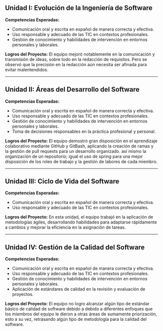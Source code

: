## Unidad I: Evolución de la Ingeniería de Software

**Competencias Esperadas:**

-   Comunicación oral y escrita en español de manera correcta y efectiva.
-   Uso responsable y adecuado de las TIC en contextos profesionales.
-   Gestión de conocimiento y habilidades de intervención en entornos personales y laborales.

**Logros del Proyecto:** El equipo mejoró notablemente en la comunicación y transmisión de ideas, sobre todo en la redacción de requisitos. Pero se observó que la precisión en la redacción aún necesita ser afinada para evitar malentendidos.

----------

## Unidad II: Áreas del Desarrollo del Software

**Competencias Esperadas:**
-   Comunicación oral y escrita en español de manera correcta y efectiva.
-   Uso responsable y adecuado de las TIC en contextos profesionales.
-   Gestión de conocimiento y habilidades de intervención en entornos personales y laborales.
-   Toma de decisiones responsables en la práctica profesional y personal.

**Logros del Proyecto:** El equipo demostró gran disposición en el aprendizaje colaborativo mediante GitHub y GitBash, aplicando la creación de ramas y la gestión de pull requests para un desarrollo organizado. así mismo la organización de un repositorio; igual el uso de spring para una mejor disposición de los roles de trabajo y la gestión de labores de cada miembro. 

----------

## Unidad III: Ciclo de Vida del Software

**Competencias Esperadas:**

-   Comunicación oral y escrita en español de manera correcta y efectiva.
-   Uso responsable y adecuado de las TIC en contextos profesionales.

**Logros del Proyecto:** En esta unidad, el equipo trabajó en la aplicación de metodologías ágiles, desarrollando habilidades para adaptarse rápidamente a cambios y mejorar la eficiencia en la asignación de tareas.

----------

## Unidad IV: Gestión de la Calidad del Software

**Competencias Esperadas:**
-   Comunicación oral y escrita en español de manera correcta y efectiva.
-   Uso responsable y adecuado de las TIC en contextos profesionales.
-   Gestión de conocimiento y habilidades de intervención en entornos personales y laborales.
-   Aplicación de estándares de calidad en la revisión y evaluación de proyectos.

**Logros del Proyecto:** El equipo no logro alcanzar algún tipo de estándar básico de calidad de software debido a debido a diferentes enfoques que los miembros del equipo le dieron a otras áreas de sumamente priorización, esto a su vez, retrasando algún tipo de metodología para la calidad del software. 
